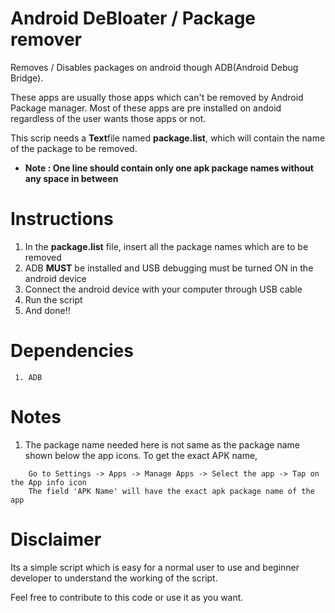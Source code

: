 # Android DeBloater / Package remover
Removes / Disables packages on android though ADB(Android Debug Bridge). 

These apps are usually those apps which can't be removed by Android Package manager. Most of these apps are pre installed on andoid regardless of the user wants those apps or not. 

This scrip needs a <b>Text</b>file named <b>package.list</b>, which will contain the name of the package to be removed. 
* <b>Note : One line should contain only one apk package names without any space in between</b>

# Instructions 
  1. In the <b>package.list</b> file, insert all the package names which are to be removed
  2. ADB <b>MUST</b> be installed and USB debugging must be turned ON in the android device
  3. Connect the android device with your computer through USB cable
  4. Run the script
  5. And done!!

# Dependencies
```
 1. ADB
```

# Notes
 1. The package name needed here is not same as the package name shown below the app icons. To get the exact APK name, 
```
	Go to Settings -> Apps -> Manage Apps -> Select the app -> Tap on the App info icon 
	The field 'APK Name' will have the exact apk package name of the app
```

# Disclaimer 

Its a simple script which is easy for a normal user to use and beginner developer to understand the working of the script. 

Feel free to contribute to this code or use it as you want.
